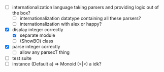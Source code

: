 - [ ] internationalization language taking parsers and providing logic out of the box?
    - [ ] internationalization datatype containing all these parsers?
    - [ ] internationalization with alex or happy?
- [x] display integer correctly
    - [x] separate module
    - [ ] \(ShowBO) class
- [x] parse integer correctly
    - [ ] allow any parsecT thing
- [ ] test suite
- [ ] instance (Default a) => Monoid (<|>) a idk?
